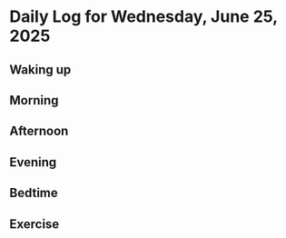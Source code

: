 # Daily Log for Wednesday, June 25, 2025

## Waking up

## Morning

## Afternoon

## Evening

## Bedtime

## Exercise
